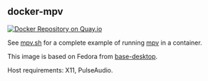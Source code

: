 ## docker-mpv

[![Docker Repository on Quay.io](https://quay.io/repository/oszi/mpv/status "Docker Repository on Quay.io")](https://quay.io/repository/oszi/mpv)

See [mpv.sh](mpv.sh) for a complete example of running [mpv](http://mpv.io) in a container.

This image is based on Fedora from [base-desktop](/_desktop/base-desktop).

Host requirements: X11, PulseAudio.
